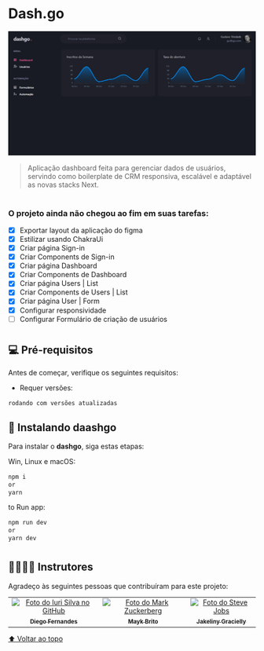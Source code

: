
# **Dash.go**

<img src="./dashgo-preview.png" alt="ignews">

> Aplicação dashboard feita para gerenciar dados de usuários, servindo como boilerplate de CRM responsiva, escalável e adaptável as novas stacks Next.

#

### O projeto ainda não chegou ao fim em suas tarefas:

- [x] Exportar layout da aplicação do figma
- [x] Estilizar usando ChakraUi
- [x] Criar página Sign-in
- [x] Criar Components de Sign-in
- [x] Criar página Dashboard
- [x] Criar Components de Dashboard
- [x] Criar página Users | List
- [x] Criar Components de Users | List
- [x] Criar página User | Form
- [x] Configurar responsividade
- [ ] Configurar Formulário de criação de usuários

#

## 💻 Pré-requisitos

Antes de começar, verifique os seguintes requisitos:

- Requer versões:  

```
rodando com versões atualizadas
```

## 🚀 Instalando **daashgo**

Para instalar o **dashgo**, siga estas etapas:

Win, Linux e macOS:

```
npm i
or
yarn
```

to Run app:

```
npm run dev
or
yarn dev
```

#

## 🫱🏻‍🫲🏽 Instrutores

Agradeço às seguintes pessoas que contribuíram para este projeto:

<table>
  <tr>
    <td align="center">
      <a href="#">
        <img src="https://github.com/diego3g.png" width="100px;" alt="Foto do Iuri Silva no GitHub"/><br>
        <sub>
          <b>Diego Fernandes</b>
        </sub>
      </a>
    </td>
    <td align="center">
      <a href="#">
        <img src="https://github.com/maykbrito.png" width="100px;" alt="Foto do Mark Zuckerberg"/><br>
        <sub>
          <b>Mayk Brito</b>
        </sub>
      </a>
    </td>
    <td align="center">
      <a href="#">
        <img src="https://github.com/jakeliny.png" width="100px;" alt="Foto do Steve Jobs"/><br>
        <sub>
          <b>Jakeliny Gracielly</b>
        </sub>
      </a>
    </td>
  </tr>
</table>

[⬆ Voltar ao topo](#nome-do-projeto)<br>
